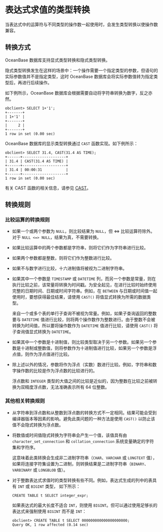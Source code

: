 表达式求值的类型转换
===============================

当表达式中的运算符与不同类型的操作数一起使用时，会发生类型转换以使操作数兼容。

转换方式
-------------------------

OceanBase 数据库支持显式类型转换和隐式类型转换。

隐式类型转换发生在这样的场景中：一个操作需要一个指定类型的参数，但语句的实际参数值并不是指定类型，这时 OceanBase 数据库会将实际参数值转为指定类型后，再进行后续操作。

如下例所示，OceanBase 数据库会根据需要自动将字符串转换为数字，反之亦然。

```unknow
obclient> SELECT 1+'1';
+-------+
| 1+'1' |
+-------+
|     2 |
+-------+
1 row in set (0.00 sec)
```



OceanBase 数据库的显示类型转换通过 `CAST` 函数实现。如下例所示：

```unknow
obclient> SELECT 31.4, CAST(31.4 AS TIME);
+------+--------------------+
| 31.4 | CAST(31.4 AS TIME) |
+------+--------------------+
| 31.4 | 00:00:31           |
+------+--------------------+
1 row in set (0.00 sec)
```



有关 CAST 函数的相关信息，请参见 [CAST](../../3.functions/2.single-row-functions/3.conversion-functions/1.cast.md)。

转换规则
-------------------------

### 比较运算的转换规则

* 如果一个或两个参数为 `NULL`，则比较结果为 `NULL`，但 \<=\> 比较运算符除外。对于 `NULL <=> NULL`，结果为真，不需要转换。



* 如果比较运算中的两个参数都是字符串，则将它们作为字符串进行比较。



* 如果两个参数都是整数，则将它们作为整数进行比较。



* 如果不与数字进行比较，十六进制值将被视为二进制字符串。



* 如果其中一个参数是 `TIMESTAMP` 或 `DATETIME` 列，而另一个参数是常量，则在执行比较之前，该常量将转换为时间戳。为安全起见，在进行比较时始终使用完整的日期时间、日期或时间字符串。例如，在 `BETWEEN` 与日期或时间值一起使用时，要想获得最佳结果，请使用 `CAST()` 将值显式转换为所需的数据类型。

  来自一个或多个表的单行子查询不被视为常量。例如，如果子查询返回的整数要与 `DATETIME` 值进行比较，则将两个操作数作为整数进行。由于整数不会被转换为时间值，所以要将操作数作为 `DATETIME` 值进行比较，请使用 `CAST()` 将子查询值显式转换为 `DATETIME`。
  

* 如果其中一个参数是十进制值，则比较类型取决于另一个参数。如果另一个参数是十进制或整数值，则将参数作为十进制值进行比较，如果另一个参数是浮点值，则作为浮点值进行比较。



* 除上述以外的情况，参数将作为浮点（实数）数进行比较。例如，字符串和数字操作数的比较是作为浮点数的比较进行的。

  浮点数和 `INTEGER` 类型的大值之间的比较是近似的，因为整数在比较之前被转换为双精度浮点数，无法准确表示所有 64 位整数。
  




### 其他相关转换规则

* 从字符串到浮点数和从整数到浮点数的转换方式不一定相同。结果可能会受到编译器版本等因素的影响。避免此类问题的一种方法是使用 `CAST()` 以防止该值不会隐式转换为浮点数。



* 将数值或时间值隐式转换为字符串会产生一个值，该值具有由 `character_set_connection` 和 `collation_connection` 系统变量确定的字符集和字符序。

  这意味着此类转换会生成非二进制字符串（`CHAR`、`VARCHAR` 或 `LONGTEXT` 值），如果将连接字符集设置为二进制，则转换结果是二进制字符串（`BINARY`、`VARBINARY` 或 `LONGBLOB` 值）。
  

* 对于整数表达式求值时的类型转换有些不同。例如，表达式生成的列中的表具有 `INT` 或 `BIGINT` 类型， 如下所示：

  ```unknow
  CREATE TABLE t SELECT integer_expr;
  ```



  如果表达式的最大长度不适合 `INT`，则使用 `BIGINT`。但可以通过使用足够长的表达式来强制使用 `BIGINT` 而不是 `INT`：

  ```unknow
  obclient> CREATE TABLE t SELECT 000000000000000000000;
  Query OK, 1 row affected (0.14 sec)
  ```
